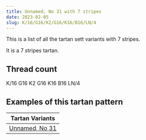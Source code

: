 ```yaml
---
title: Unnamed, No 31 with 7 stripes
date: 2023-02-05
slug: K/16/G16/K2/G16/K16/B16/LN/4
---
```

This is a list of all the tartan sett variants with 7 stripes.

It is a 7 stripes tartan.


## Thread count
K/16 G16 K2 G16 K16 B16 LN/4

## Examples of this tartan pattern

| Tartan Variants |
|---------------|
| [Unnamed, No 31](/variants/k/16/g16/k2/g16/k16/b16/ln/4-b8080d0-g008000-k000000-lne0e0e0)||
